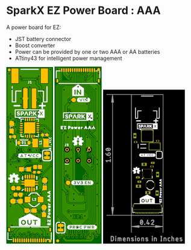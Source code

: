 # SparkX EZ Power Board : AAA

A power board for EZ:
- JST battery connector
- Boost converter
- Power can be provided by one or two AAA or AA batteries
- ATtiny43 for intelligent power management

![Top.png](./img/Top.png)
![Bottom.png](./img/Bottom.png)
![Dimensions.png](./img/Dimensions.png)
